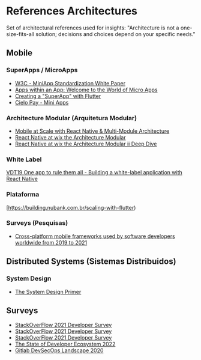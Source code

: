 ﻿# References Architectures
Set of architectural references used for insights: "Architecture is not a one-size-fits-all solution; decisions and choices depend on your specific needs."

## Mobile
### SuperApps / MicroApps
- [W3C - MiniApp Standardization White Paper](https://www.w3.org/TR/mini-app-white-paper/#introduction)
- [Apps within an App: Welcome to the World of Micro Apps](https://www.robosoftin.com/blog/world-of-micro-apps)
- [Creating a "SuperApp" with Flutter](https://tonytruong.net/creating-a-superapp-with-flutter)
- [Cielo Pay - Mini Apps](https://desenvolvedores.cielo.com.br/api-portal/sites/default/files/Cielo_Pay_-_Mini_Apps_V7.pdf)

### Architecture Modular (Arquitetura Modular)
- [Mobile at Scale with React Native & Multi-Module Architecture](https://player.vimeo.com/video/352688424)
- [React Native at wix the Architecture Modular](https://medium.com/wix-engineering/react-native-at-wix-the-architecture-db6361764da6)
- [React Native at wix the Architecture Modular ii Deep Dive](https://medium.com/wix-engineering/react-native-at-wix-the-architecture-ii-deep-dive-9cfcb3c2822c)

### White Label
[VDT19 One app to rule them all - Building a white-label application with React Native](https://www.youtube.com/watch?v=M0Y01qrXQHo)

### Plataforma 
[https://building.nubank.com.br/scaling-with-flutter)

### Surveys (Pesquisas)
- [Cross-platform mobile frameworks used by software developers worldwide from 2019 to 2021](https://www.statista.com/statistics/869224/worldwide-software-developer-working-hours)


## Distributed Systems (Sistemas Distribuidos)

### System Design
- [The System Design Primer](https://github.com/donnemartin/system-design-primer)

## Surveys 

- [StackOverFlow 2021 Developer Survey](https://survey.stackoverflow.co/2023)
- [StackOverFlow 2021 Developer Survey](https://survey.stackoverflow.co/2022)
- [StackOverFlow 2021 Developer Survey](https://survey.stackoverflow.co/2021)
- [The State of Developer Ecosystem 2022](https://www.jetbrains.com/lp/devecosystem-2022)
- [Gitlab DevSecOps Landscape 2020](https://about.gitlab.com/developer-survey/previous/2020)